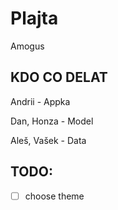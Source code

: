 # Plajta
Amogus

## KDO CO DELAT

Andrii - Appka

Dan, Honza - Model

Aleš, Vašek - Data


## TODO:

- [ ] choose theme
